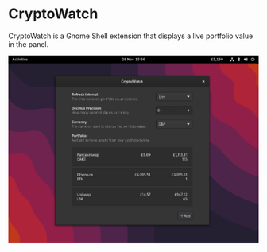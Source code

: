 # CryptoWatch

CryptoWatch is a Gnome Shell extension that displays a live portfolio value in the panel.

![screenshot](screenshots/1.png?raw=true "Screenshot of Cryptowatch panel indicator and preferences window.")
